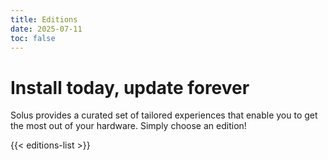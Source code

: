```yaml
---
title: Editions
date: 2025-07-11
toc: false
---
```


Install today, update forever
==============================

Solus provides a curated set of tailored experiences that enable you to get the most out of your hardware. Simply choose an edition!

{{< editions-list >}}
